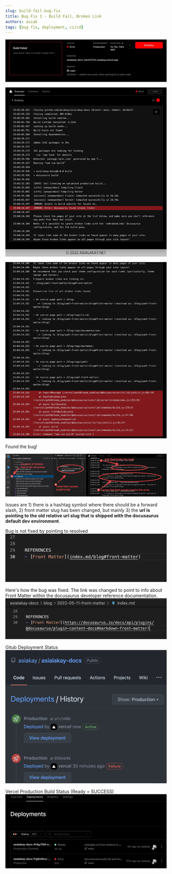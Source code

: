```yaml
---
slug: build-fail-bug-fix
title: Bug Fix 1 - Build Fail, Broken Link
authors: asiak
tags: [bug fix, deployment, ci/cd]
---
```



![Build Failed Status](./build-failed.jpeg)
<!--truncate-->

![Build Fail](./build-fail.jpeg)

![Bug Details](./bug-details.jpeg)

Found the bug!

![Bug Found](./bug-found.jpeg)

Issues are 1) there is a hashtag symbol where there should be a forward slash, 2) front matter slug has been changed, but mainly 3) the **url is pointing to the old relative url slug that is shipped with the docusaurus default dev environment**.

Bug is not fixed by pointing to resolved 
![Incorrect Link Address](./incorrect-link-address.jpeg)

Here's how the bug was fixed. The link was changed to point to info about Front Matter within the docusaurus developer reference documentation.
![Correct Link Address](./correct-link-address.jpg)

Gitub Deployment Status
![Github Deployment Status](./github-active.jpg)

Vercel Production Build Status (Ready = SUCCESS)
![Vercel Production Status](./vercel-build.jpg)



